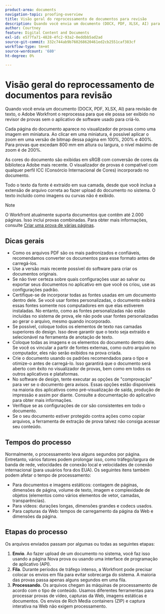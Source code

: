 ```yaml
---
product-area: documents
navigation-topic: proofing-overview
title: Visão geral do reprocessamento de documentos para revisão
description: Quando você envia um documento (DOCX, PDF, XLSX, AI) para revisão de texto, o Adobe Workfront o reprocessa para que ele possa ser exibido no revisor de provas sem o aplicativo de software usado para criá-lo.
author: Courtney
feature: Digital Content and Documents
exl-id: e577fa71-4828-4fc2-93a2-0eddbb5ad2ad
source-git-commit: 332c744ab9b760268620461ed2cb2551caf383cf
workflow-type: tm+mt
source-wordcount: '680'
ht-degree: 0%

---
```


# Visão geral do reprocessamento de documentos para revisão

Quando você envia um documento (DOCX, PDF, XLSX, AI) para revisão de texto, o Adobe Workfront o reprocessa para que ele possa ser exibido no revisor de provas sem o aplicativo de software usado para criá-lo. 

Cada página do documento aparece no visualizador de provas como uma imagem em miniatura. Ao clicar em uma miniatura, é possível aplicar o zoom em uma versão de bitmap dessa página em 100%, 200% e 400%. Para provas que excedam 800 mm em altura ou largura, o nível máximo de zoom é de 200%.

As cores do documento são exibidas em sRGB com conversão de cores da biblioteca Adobe mais recente. O visualizador de provas é compatível com qualquer perfil ICC (Consórcio Internacional de Cores) incorporado no documento.

Todo o texto da fonte é extraído em sua camada, desde que você inclua a extensão de arquivo correta ao fazer upload do documento no sistema. O texto incluído como imagens ou curvas não é exibido.

>[!NOTE]
>
>O Workfront atualmente suporta documentos que contêm até 2.000 páginas. Isso inclui provas combinadas. Para obter mais informações, consulte [Criar uma prova de várias páginas](../../../review-and-approve-work/proofing/creating-proofs-within-workfront/create-multi-page-proof.md).

## Dicas gerais

* Como os arquivos PDF são os mais padronizados e confiáveis, recomendamos converter os documentos para esse formato antes de carregá-los.
* Use a versão mais recente possível do software para criar os documentos originais.
* Se não tiver certeza sobre quais configurações usar ao salvar ou exportar seus documentos no aplicativo em que você os criou, use as configurações padrão. 
* Certifique-se de incorporar todas as fontes usadas em um documento dentro dele. Se você usar fontes personalizadas, o documento exibirá essas fontes somente nos computadores em que elas estiverem instaladas. No entanto, como as fontes personalizadas não estão incluídas no sistema de prova, ele não pode usar fontes personalizadas ao gerar o arquivo, mesmo quando incorporado.
* Se possível, coloque todos os elementos de texto nas camadas superiores do design. Isso deve garantir que o texto seja extraído e selecionável na ferramenta de anotação de texto.
* Coloque todas as imagens e os elementos do documento dentro dele. Se você os vincular a partir de fontes externas, como outro arquivo no computador, eles não serão exibidos na prova criada.
* Crie o documento usando os padrões recomendados para o tipo e otimize-o antes de carregá-lo. Isso garantirá que o documento será aberto com êxito no visualizador de provas, bem como em todos os outros aplicativos e plataformas.
* No software de design, tente executar as opções de &quot;comprovação&quot; para ver se o documento gera avisos. Essas opções estão disponíveis na maioria dos aplicativos como pré-visualização de saída, produção de impressão e assim por diante. Consulte a documentação do aplicativo para obter mais informações.
* Verifique se as configurações de cor são consistentes em todo o documento.
* Se o seu documento estiver protegido contra ações como copiar arquivos, a ferramenta de extração de prova talvez não consiga acessar seu conteúdo.

## Tempos do processo

Normalmente, o processamento leva alguns segundos por página. Entretanto, vários fatores podem prolongar isso, como tráfego/largura de banda de rede, velocidades de conexão local e velocidades de conexão internacional (para usuários fora dos EUA). Os seguintes itens também podem afetar o tempo de processamento:

* Para documentos e imagens estáticos: contagem de páginas, dimensões de página, volume de texto, imagem e complexidade de objetos (elementos como vários elementos de vetor, camadas, transparências).
* Para vídeos: durações longas, dimensões grandes e codecs usados.
* Para capturas da Web: tempos de carregamento da página da Web e dimensões da página.

## Etapas do processo

Os arquivos enviados passam por algumas ou todas as seguintes etapas:

1. **Envio**. Ao fazer upload de um documento no sistema, você faz isso usando a página Nova prova ou usando uma interface de programação de aplicativo (API). 
1. **Fila**. Durante períodos de tráfego intenso, a Workfront pode precisar colocar os envios em fila para evitar sobrecarga do sistema. A maioria das provas passa apenas alguns segundos em uma fila. 
1. **Processando.** Os arquivos chegam às máquinas de processamento de acordo com o tipo de conteúdo. Usamos diferentes ferramentas para processar provas de vídeo, capturas da Web, imagens estáticas e documentos. Os envios de Rich Media containers (ZIP) e captura interativa na Web não exigem processamento.
